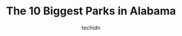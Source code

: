 ---
layout: ampstory
image: https://i0.wp.com/paketmu.com/wp-content/uploads/2023/06/liberty-park-0-in-alabama-1686368589.jpeg?resize=640,853
author: techidn
featured: false
description: Explore the diverse Park scene in Alabama, home to an incredible selection of 10 establishments catering to every taste. Whether youre in search of iconic favorites or undiscovered treasure
title: The 10 Biggest Parks in Alabama
cover:
   title: The 10 Biggest Parks in Alabama
   subtitle: RICKPATE
   background: https://paketmu.com/wp-content/uploads/2023/06/liberty-park-0-in-alabama-1686368589.jpeg

pages: 
 - layout: thirds
   top: <h1>#1 Oak Mountain State Park</h1>
   bottom: "<p>This state park and campground are so wooded and very pretty! Sites are somewhat spacious depending on the site you get and where its located in the campground.  They al</p>"
   background: https://paketmu.com/wp-content/uploads/2023/06/liberty-park-1-in-alabama-1686368590.jpeg
   backgroundblur: true
 - layout: thirds
   top: <h1>#2 Railroad Park Foundation</h1>
   bottom: "<p>Fun park with lots of sights to take in and things to do!  The trail is a nearly perfect .75 so two laps makes a great 1.5 mile loop around the outside. Loved working wit</p>"
   background: https://paketmu.com/wp-content/uploads/2023/06/liberty-park-2-in-alabama-1686368596.jpeg
   cta:
      link: https://paketmu.com/the-10-biggest-parks-in-alabama/
      text: The 10 Biggest Parks in Alabama
 - layout: thirds
   top: <h1>#3 Cheaha State Park</h1>
   bottom: "<p>My 1st time at the Park. We had such a great time. We didnt get to see everything the park had to offer but what we did see, we enjoyed. The staff were friendly and help</p>"
   background: https://paketmu.com/wp-content/uploads/2023/06/liberty-park-3-in-alabama-1686368597.jpeg
   cta:
      link: https://paketmu.com/the-10-biggest-parks-in-alabama/
      text: The 10 Biggest Parks in Alabama
 - layout: thirds
   top: <h1>#4 DeSoto State Park</h1>
   bottom: "<p>7104 Desoto Pkwy NE, Fort Payne, AL 35967, United States</p>"
   background: https://images.unsplash.com/photo-1524169358666-79f22534bc6e?ixlib=rb-4.0.3&ixid=MnwxMjA3fDB8MHxwaG90by1wYWdlfHx8fGVufDB8fHx8&auto=format&fit=crop&w=640&h=853&q=80
   cta:
      link: https://paketmu.com/the-10-biggest-parks-in-alabama/
      text: The 10 Biggest Parks in Alabama
 - layout: thirds
   top: <h1>#5 Chewacla State Park</h1>
   bottom: "<p>124 Shell Toomer Pkwy, Auburn, AL 36830, United States</p>"
   background: https://images.unsplash.com/photo-1533998839656-76f5e4b2bccb?ixlib=rb-4.0.3&ixid=MnwxMjA3fDB8MHxwaG90by1wYWdlfHx8fGVufDB8fHx8&auto=format&fit=crop&w=640&h=853&q=80
   cta:
      link: https://paketmu.com/the-10-biggest-parks-in-alabama/
      text: The 10 Biggest Parks in Alabama
 - layout: thirds
   top: <h1>#6 Little River Canyon Falls Park</h1>
   bottom: "<p>Little River Falls Overlook Trail, Fort Payne, AL 35967, United States</p>"
   background: https://images.unsplash.com/photo-1552083974-186346191183?ixlib=rb-4.0.3&ixid=MnwxMjA3fDB8MHxwaG90by1wYWdlfHx8fGVufDB8fHx8&auto=format&fit=crop&w=640&h=853&q=80
   cta:
      link: https://paketmu.com/the-10-biggest-parks-in-alabama/
      text: The 10 Biggest Parks in Alabama
 - layout: thirds
   top: <h1>#7 Rickwood Caverns State Park</h1>
   bottom: "<p>370 Rickwood Park Rd, Warrior, AL 35180, United States</p>"
   background: https://images.unsplash.com/photo-1540457036297-448b6b99e91c?ixlib=rb-4.0.3&ixid=MnwxMjA3fDB8MHxwaG90by1wYWdlfHx8fGVufDB8fHx8&auto=format&fit=crop&w=640&h=853&q=80
   cta:
      link: https://paketmu.com/the-10-biggest-parks-in-alabama/
      text: The 10 Biggest Parks in Alabama
 - layout: thirds
   middle: Continue reading...
   background: https://images.unsplash.com/photo-1567095761054-7a02e69e5c43?ixlib=rb-4.0.3&ixid=MnwxMjA3fDB8MHxwaG90by1wYWdlfHx8fGVufDB8fHx8&auto=format&fit=crop&w=640&h=853&q=80
   cta:
      link: https://paketmu.com/the-10-biggest-parks-in-alabama/
      text: The 10 Biggest Parks in Alabama
      
---